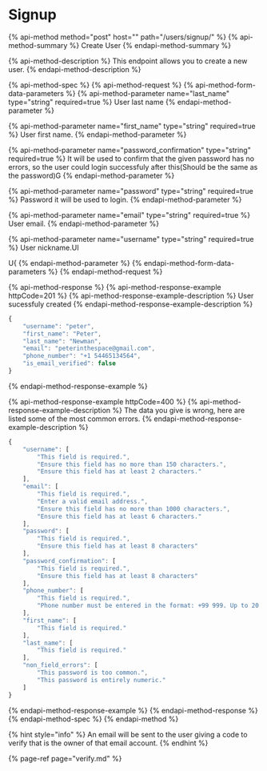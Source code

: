 # Signup

{% api-method method="post" host="" path="/users/signup/" %}
{% api-method-summary %}
Create User
{% endapi-method-summary %}

{% api-method-description %}
This endpoint allows you to create a new user.
{% endapi-method-description %}

{% api-method-spec %}
{% api-method-request %}
{% api-method-form-data-parameters %}
{% api-method-parameter name="last\_name" type="string" required=true %}
User last name
{% endapi-method-parameter %}

{% api-method-parameter name="first\_name" type="string" required=true %}
User first name.
{% endapi-method-parameter %}

{% api-method-parameter name="password\_confirmation" type="string" required=true %}
It will be used to confirm that the given password has no errors, so the user could login successfuly after this\(Should be the same as the password\)G
{% endapi-method-parameter %}

{% api-method-parameter name="password" type="string" required=true %}
Password it will be used to login.
{% endapi-method-parameter %}

{% api-method-parameter name="email" type="string" required=true %}
User email.
{% endapi-method-parameter %}

{% api-method-parameter name="username" type="string" required=true %}
User nickname.UI  
  
U{
{% endapi-method-parameter %}
{% endapi-method-form-data-parameters %}
{% endapi-method-request %}

{% api-method-response %}
{% api-method-response-example httpCode=201 %}
{% api-method-response-example-description %}
User sucessfuly created
{% endapi-method-response-example-description %}

```javascript
{
    "username": "peter",
    "first_name": "Peter",
    "last_name": "Newman",
    "email": "peterinthespace@gmail.com",
    "phone_number": "+1 54465134564",
    "is_email_verified": false
}
```
{% endapi-method-response-example %}

{% api-method-response-example httpCode=400 %}
{% api-method-response-example-description %}
The data you give is wrong, here are listed some of the most common errors.
{% endapi-method-response-example-description %}

```javascript
{
    "username": [
        "This field is required.",
        "Ensure this field has no more than 150 characters.",
        "Ensure this field has at least 2 characters."
    ],
    "email": [
        "This field is required.",
        "Enter a valid email address.",
        "Ensure this field has no more than 1000 characters.",
        "Ensure this field has at least 6 characters."
    ],
    "password": [
        "This field is required.",
        "Ensure this field has at least 8 characters"
    ],
    "password_confirmation": [
        "This field is required.",
        "Ensure this field has at least 8 characters"
    ],
    "phone_number": [
        "This field is required.",
        "Phone number must be entered in the format: +99 999. Up to 20 digits allowed."
    ],
    "first_name": [
        "This field is required."
    ],
    "last_name": [
        "This field is required."
    ],
    "non_field_errors": [
        "This password is too common.",
        "This password is entirely numeric."
    ]
}
```
{% endapi-method-response-example %}
{% endapi-method-response %}
{% endapi-method-spec %}
{% endapi-method %}

{% hint style="info" %}
An email will be sent to the user giving a code to verify that is the owner of that email account.
{% endhint %}

{% page-ref page="verify.md" %}

